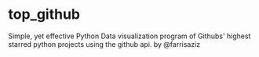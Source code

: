 # top_github
Simple, yet effective Python Data visualization  program of Githubs' highest starred python projects using the github api.
by @farrisaziz 

